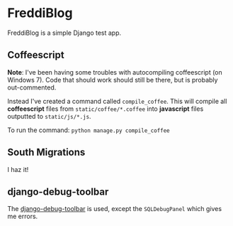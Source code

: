 FreddiBlog
==========
FreddiBlog is a simple Django test app.

Coffeescript
------------
**Note**: I've been having some troubles with autocompiling coffeescript (on Windows 7). Code that should work should still be there, but is probably out-commented.

Instead I've created a command called `compile_coffee`. This will compile all **coffeescript** files from `static/coffee/*.coffee` into **javascript** files outputted to `static/js/*.js`.

To run the command: `python manage.py compile_coffee`

South Migrations
----------------
I haz it!

django-debug-toolbar
--------------------
The [django-debug-toolbar](https://github.com/django-debug-toolbar/django-debug-toolbar "django-debug-toolbar") is used, except the `SQLDebugPanel` which gives me errors.
